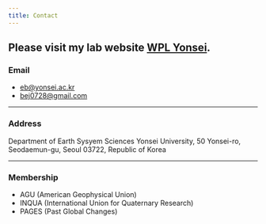 ```yaml
---
title: Contact
---
```


## **Please visit my lab website [WPL Yonsei](https://wpl-yonsei.netlify.app/).**

### Email

* eb@yonsei.ac.kr
* bej0728@gmail.com

---

### Address

Department of Earth Sysyem Sciences
Yonsei University, 50 Yonsei-ro, Seodaemun-gu,
Seoul 03722, Republic of Korea

---

### Membership

* AGU (American Geophysical Union)
* INQUA (International Union for Quaternary Research)
* PAGES (Past Global Changes)
